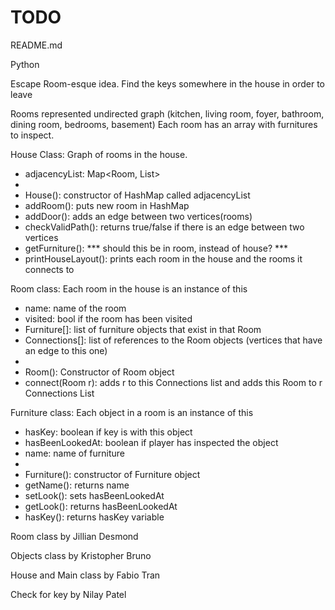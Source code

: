 # TODO
README.md

Python

Escape Room-esque idea. Find the keys somewhere in the house in order to leave 

Rooms represented undirected graph (kitchen, living room, foyer, bathroom, dining room, bedrooms, basement) 
Each room has an array with furnitures to inspect.

House Class: Graph of rooms in the house.
- adjacencyList: Map<Room, List<Room>>
-
- House(): constructor of HashMap called adjacencyList
- addRoom(): puts new room in HashMap
- addDoor(): adds an edge between two vertices(rooms)
- checkValidPath(): returns true/false if there is an edge between two vertices
- getFurniture(): *** should this be in room, instead of house? ***
- printHouseLayout(): prints each room in the house and the rooms it connects to

Room class: Each room in the house is an instance of this
- name: name of the room
- visited: bool if the room has been visited
- Furniture[]: list of furniture objects that exist in that Room
- Connections[]: list of references to the Room objects (vertices that have an edge to this one)
-
- Room(): Constructor of Room object 
- connect(Room r): adds r to this Connections list and adds this Room to r Connections List

Furniture class: Each object in a room is an instance of this
- hasKey: boolean if key is with this object
- hasBeenLookedAt: boolean if player has inspected the object
- name: name of furniture
-
- Furniture(): constructor of Furniture object
- getName(): returns name
- setLook(): sets hasBeenLookedAt
- getLook(): returns hasBeenLookedAt
- hasKey(): returns hasKey variable


Room class by Jillian Desmond

Objects class by Kristopher Bruno

House and Main class by Fabio Tran

Check for key by Nilay Patel
